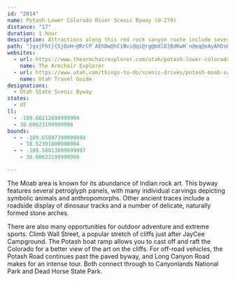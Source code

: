 ```yaml
---
id: "2014"
name: Potash-Lower Colorado River Scenic Byway (U-279)
distance: "17"
duration: 1 hour
description: Attractions along this red rock canyon route include several Indian rock art petroglyph panels, a roadside display of dinosaur tracks and a number of delicate, naturally carved stone arches.
path: "}gsjFht}{SjQxH~@RrCP`AEhDw@hCiBvi@qi@rg@mXlD}BdKwH`n@eq@xAyAhDsBjLaClBSz@EjJ^|Cr@fXrJxFfBvClApHdEhBrAjl@zm@tBrCfDlFbBxB~DfEdCtBpLxHdQ`IhCdAfFtA|EdAbE~AnKdFpn@de@xChChAdBx@dBbAfCd@lBh@lFHrCI~CUrBYrBwHv\\wDhNgGtQ_CfFiAnBmCjDaIlHaGxDsClA}DlAwGpAcDd@yDZoBD}TkAmU{AcGWgFGsCPgGt@mDP_^KgELiKD_PjAqAR}Jp@}C^mWz@cC^eBp@iAr@s@p@kLtLcArAcBrDu@vDuAlSCzANpCp@zDvCrLt@hCzBlF|DjHtNnUnCtDxB~BzFzE~UnOpD~AxBl@zAb@pBXlDJpGq@pL_ClHyCfFaD|DmDzOiTfGuJvCeDnCmClDqBjIaDnA_@zBSlA?`BRbC|@xF`E|B~BrAxBt@zAjFlMdB`C|@r@zAx@pDrA|HfC|Dh@dLx@hEx@fK~CdEf@bC@tAGvDk@da@sJbEs@"
websites:
  - url: https://www.thearmchairexplorer.com/utah/potash-lower-colorado-river-scenic-byway.php
    name: The Armchair Explorer
  - url: https://www.utah.com/things-to-do/scenic-drives/potash-moab-scenic-drive/
    name: Utah Travel Guide
designations:
  - Utah State Scenic Byway
states:
  - UT
ll:
  - -109.60212699999994
  - 38.60623199999998
bounds:
  - - -109.65897399999994
    - 38.52391800000004
  - - -109.58013899999997
    - 38.60623199999998

---
```


The Moab area is known for its abundance of Indian rock art. This byway features several petroglyph panels, with many individual carvings depicting symbolic animals and anthropomorphs. Other ancient traces include a roadside display of dinosaur tracks and a number of delicate, naturally formed stone arches.

There are also many opportunities for outdoor adventure and extreme sports.  Climb Wall Street, a popular stretch of cliffs just after JayCee Campground.  The Potash boat ramp allows you to cast off and raft the Colorado for a better view of the art on the cliffs.  For off-road vehicles, the Potash Road continues past the paved byway, and Long Canyon Road makes for an intense tour.  Both connect through to Canyonlands National Park and Dead Horse State Park.
